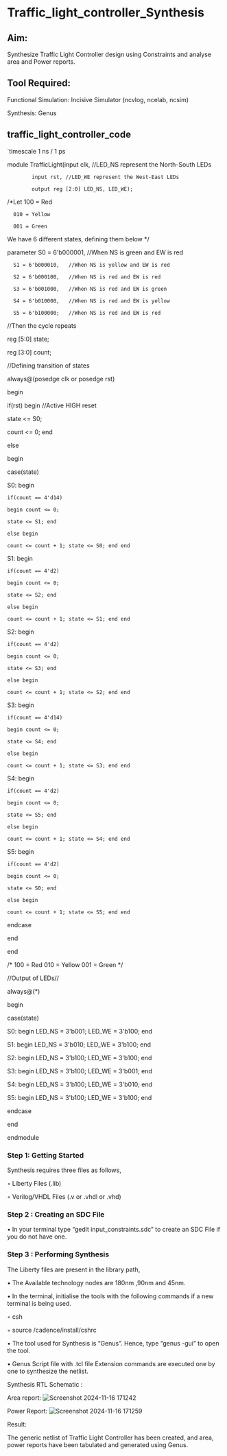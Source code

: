 # Traffic_light_controller_Synthesis

## Aim:

Synthesize Traffic Light Controller design using Constraints and analyse area and Power reports.

## Tool Required:

Functional Simulation: Incisive Simulator (ncvlog, ncelab, ncsim)

Synthesis: Genus


## traffic_light_controller_code

`timescale 1 ns / 1 ps

module TrafficLight(input clk, //LED_NS represent the North-South LEDs

		    input rst, //LED_WE represent the West-East LEDs

		    output reg [2:0] LED_NS, LED_WE);

/*Let 100 = Red

      010 = Yellow

      001 = Green 

We have 6 different states, defining them below */

parameter S0 = 6'b000001,   //When NS is green and EW is red

	  S1 = 6'b000010,   //When NS is yellow and EW is red

	  S2 = 6'b000100,   //When NS is red and EW is red

	  S3 = 6'b001000,   //When NS is red and EW is green

	  S4 = 6'b010000,   //When NS is red and EW is yellow

	  S5 = 6'b100000;   //When NS is red and EW is red

//Then the cycle repeats

reg [5:0] state;

reg [3:0] count;

//Defining transition of states

always@(posedge clk or posedge rst)

begin

if(rst) begin    //Active HIGH reset

state <= S0;

count <= 0; end

else 

begin

case(state)

S0: begin 

	if(count == 4'd14)

	begin count <= 0;

	state <= S1; end

	else begin 

	count <= count + 1; state <= S0; end end

S1: begin 

	if(count == 4'd2)

	begin count <= 0;

	state <= S2; end

	else begin 

	count <= count + 1; state <= S1; end end

S2: begin 

	if(count == 4'd2)

	begin count <= 0;

	state <= S3; end

	else begin 

	count <= count + 1; state <= S2; end end

S3: begin 

	if(count == 4'd14)

	begin count <= 0;

	state <= S4; end

	else begin 

	count <= count + 1; state <= S3; end end

S4: begin 

	if(count == 4'd2)

	begin count <= 0;

	state <= S5; end

	else begin 

	count <= count + 1; state <= S4; end end

S5: begin 

	if(count == 4'd2)

	begin count <= 0;

	state <= S0; end

	else begin 

	count <= count + 1; state <= S5; end end

endcase

end

end

/*    100 = Red
      010 = Yellow
      001 = Green     */

//Output of LEDs//

always@(*)

begin

case(state) 

S0: begin LED_NS = 3'b001;  LED_WE = 3'b100; end

S1: begin LED_NS = 3'b010;  LED_WE = 3'b100; end

S2: begin LED_NS = 3'b100;  LED_WE = 3'b100; end

S3: begin LED_NS = 3'b100;  LED_WE = 3'b001; end

S4: begin LED_NS = 3'b100;  LED_WE = 3'b010; end

S5: begin LED_NS = 3'b100;  LED_WE = 3'b100; end

endcase

end

endmodule


### Step 1: Getting Started

Synthesis requires three files as follows,

◦ Liberty Files (.lib)

◦ Verilog/VHDL Files (.v or .vhdl or .vhd)

### Step 2 : Creating an SDC File

•	In your terminal type “gedit input_constraints.sdc” to create an SDC File if you do not have one.

### Step 3 : Performing Synthesis

The Liberty files are present in the library path,

• The Available technology nodes are 180nm ,90nm and 45nm.

• In the terminal, initialise the tools with the following commands if a new terminal is being used.

◦ csh

◦ source /cadence/install/cshrc

• The tool used for Synthesis is “Genus”. Hence, type “genus -gui” to open the tool.

• Genus Script file with .tcl file Extension commands are executed one by one to synthesize the netlist.

Synthesis RTL Schematic :

Area report:
![Screenshot 2024-11-16 171242](https://github.com/user-attachments/assets/5a7db9a5-2e92-4c12-bc13-d7cee5599899)

Power Report:
![Screenshot 2024-11-16 171259](https://github.com/user-attachments/assets/4108e60e-8953-494c-8913-dbc2f74f17e6)

Result:

The generic netlist of Traffic Light Controller has been created, and area, power reports have been tabulated and generated using Genus.
